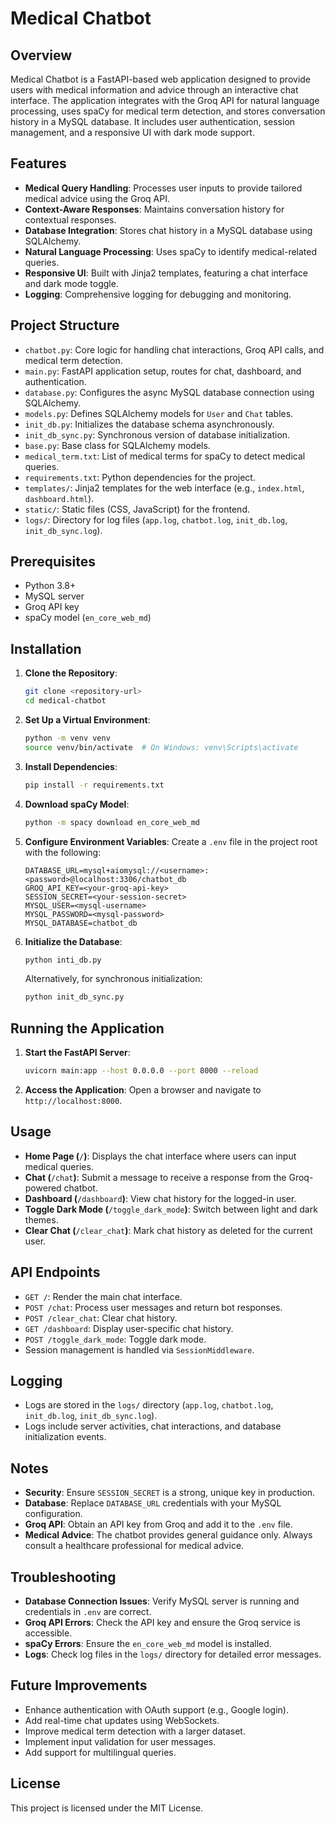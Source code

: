# Medical Chatbot

## Overview

Medical Chatbot is a FastAPI-based web application designed to provide users with medical information and advice through an interactive chat interface. The application integrates with the Groq API for natural language processing, uses spaCy for medical term detection, and stores conversation history in a MySQL database. It includes user authentication, session management, and a responsive UI with dark mode support.

## Features

- **Medical Query Handling**: Processes user inputs to provide tailored medical advice using the Groq API.
- **Context-Aware Responses**: Maintains conversation history for contextual responses.
- **Database Integration**: Stores chat history in a MySQL database using SQLAlchemy.
- **Natural Language Processing**: Uses spaCy to identify medical-related queries.
- **Responsive UI**: Built with Jinja2 templates, featuring a chat interface and dark mode toggle.
- **Logging**: Comprehensive logging for debugging and monitoring.

## Project Structure

- `chatbot.py`: Core logic for handling chat interactions, Groq API calls, and medical term detection.
- `main.py`: FastAPI application setup, routes for chat, dashboard, and authentication.
- `database.py`: Configures the async MySQL database connection using SQLAlchemy.
- `models.py`: Defines SQLAlchemy models for `User` and `Chat` tables.
- `init_db.py`: Initializes the database schema asynchronously.
- `init_db_sync.py`: Synchronous version of database initialization.
- `base.py`: Base class for SQLAlchemy models.
- `medical_term.txt`: List of medical terms for spaCy to detect medical queries.
- `requirements.txt`: Python dependencies for the project.
- `templates/`: Jinja2 templates for the web interface (e.g., `index.html`, `dashboard.html`).
- `static/`: Static files (CSS, JavaScript) for the frontend.
- `logs/`: Directory for log files (`app.log`, `chatbot.log`, `init_db.log`, `init_db_sync.log`).

## Prerequisites

- Python 3.8+
- MySQL server
- Groq API key
- spaCy model (`en_core_web_md`)

## Installation

1. **Clone the Repository**:

   ```bash
   git clone <repository-url>
   cd medical-chatbot
   ```

2. **Set Up a Virtual Environment**:

   ```bash
   python -m venv venv
   source venv/bin/activate  # On Windows: venv\Scripts\activate
   ```

3. **Install Dependencies**:

   ```bash
   pip install -r requirements.txt
   ```

4. **Download spaCy Model**:

   ```bash
   python -m spacy download en_core_web_md
   ```

5. **Configure Environment Variables**: Create a `.env` file in the project root with the following:

   ```env
   DATABASE_URL=mysql+aiomysql://<username>:<password>@localhost:3306/chatbot_db
   GROQ_API_KEY=<your-groq-api-key>
   SESSION_SECRET=<your-session-secret>
   MYSQL_USER=<mysql-username>
   MYSQL_PASSWORD=<mysql-password>
   MYSQL_DATABASE=chatbot_db
   ```

6. **Initialize the Database**:

   ```bash
   python inti_db.py
   ```

   Alternatively, for synchronous initialization:

   ```bash
   python init_db_sync.py
   ```

## Running the Application

1. **Start the FastAPI Server**:

   ```bash
   uvicorn main:app --host 0.0.0.0 --port 8000 --reload
   ```

2. **Access the Application**: Open a browser and navigate to `http://localhost:8000`.

## Usage

- **Home Page (**`/`**)**: Displays the chat interface where users can input medical queries.
- **Chat (**`/chat`**)**: Submit a message to receive a response from the Groq-powered chatbot.
- **Dashboard (**`/dashboard`**)**: View chat history for the logged-in user.
- **Toggle Dark Mode (**`/toggle_dark_mode`**)**: Switch between light and dark themes.
- **Clear Chat (**`/clear_chat`**)**: Mark chat history as deleted for the current user.

## API Endpoints

- `GET /`: Render the main chat interface.
- `POST /chat`: Process user messages and return bot responses.
- `POST /clear_chat`: Clear chat history.
- `GET /dashboard`: Display user-specific chat history.
- `POST /toggle_dark_mode`: Toggle dark mode.
- Session management is handled via `SessionMiddleware`.

## Logging

- Logs are stored in the `logs/` directory (`app.log`, `chatbot.log`, `init_db.log`, `init_db_sync.log`).
- Logs include server activities, chat interactions, and database initialization events.

## Notes

- **Security**: Ensure `SESSION_SECRET` is a strong, unique key in production.
- **Database**: Replace `DATABASE_URL` credentials with your MySQL configuration.
- **Groq API**: Obtain an API key from Groq and add it to the `.env` file.
- **Medical Advice**: The chatbot provides general guidance only. Always consult a healthcare professional for medical advice.

## Troubleshooting

- **Database Connection Issues**: Verify MySQL server is running and credentials in `.env` are correct.
- **Groq API Errors**: Check the API key and ensure the Groq service is accessible.
- **spaCy Errors**: Ensure the `en_core_web_md` model is installed.
- **Logs**: Check log files in the `logs/` directory for detailed error messages.

## Future Improvements

- Enhance authentication with OAuth support (e.g., Google login).
- Add real-time chat updates using WebSockets.
- Improve medical term detection with a larger dataset.
- Implement input validation for user messages.
- Add support for multilingual queries.

## License

This project is licensed under the MIT License.